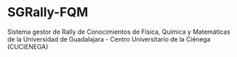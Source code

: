 # SGRally-FQM
Sistema gestor de Rally de Conocimientos de Física, Química y Matemáticas de la Universidad de Guadalajara - Centro Universitario de la Ciénega (CUCIENEGA)
